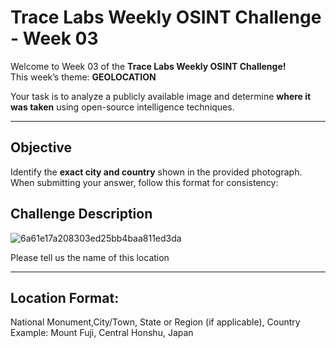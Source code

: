 # Trace Labs Weekly OSINT Challenge - Week 03

Welcome to Week 03 of the **Trace Labs Weekly OSINT Challenge!**  
This week’s theme: **GEOLOCATION**

Your task is to analyze a publicly available image and determine **where it was taken** using open-source intelligence techniques.

---

## Objective

Identify the **exact city and country** shown in the provided photograph.  
When submitting your answer, follow this format for consistency:

## Challenge Description
![6a61e17a208303ed25bb4baa811ed3da](https://github.com/user-attachments/assets/f4a4b663-1333-4053-8203-f90013f1b0a9)

Please tell us the name of this location

---

## Location Format:
National Monument,City/Town, State or Region (if applicable), Country
Example: Mount Fuji, Central Honshu, Japan



